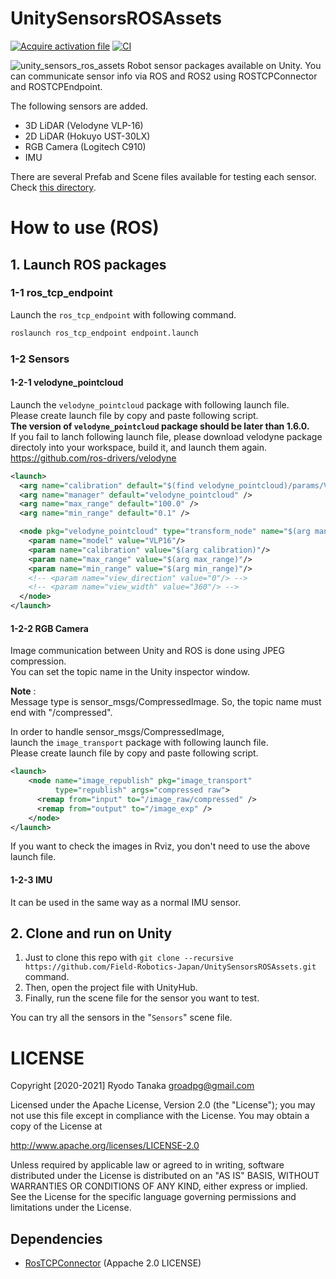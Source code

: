 # UnitySensorsROSAssets

[![Acquire activation file](https://github.com/Field-Robotics-Japan/UnitySensorsROSAssets/workflows/Acquire%20activation%20file/badge.svg)](https://github.com/Field-Robotics-Japan/UnitySensorsROSAssets/actions?query=workflow%3A%22Acquire+activation+file%22)
[![CI](https://github.com/Field-Robotics-Japan/UnitySensorsROSAssets/workflows/CI/badge.svg)](https://github.com/Field-Robotics-Japan/UnitySensorsROSAssets/actions?query=workflow%3ACI)

![unity_sensors_ros_assets](.image/unity_sensors_ros_assets.gif)
Robot sensor packages available on Unity.
You can communicate sensor info via ROS and ROS2 using ROSTCPConnector and ROSTCPEndpoint.  

The following sensors are added.

- 3D LiDAR (Velodyne VLP-16)
- 2D LiDAR (Hokuyo UST-30LX)
- RGB Camera (Logitech C910)
- IMU

There are several Prefab and Scene files available for testing each sensor.
Check [this directory](https://github.com/Field-Robotics-Japan/sensors_unity/tree/develop/Assets/Scenes).

# How to use (ROS)
## 1. Launch ROS packages
### 1-1 ros_tcp_endpoint
Launch the `ros_tcp_endpoint` with following command.
```bash
roslaunch ros_tcp_endpoint endpoint.launch 
```

### 1-2 Sensors
#### 1-2-1 velodyne_pointcloud
Launch the `velodyne_pointcloud` package with following launch file.  
Please create launch file by copy and paste following script.  
**The version of `velodyne_pointcloud` package should be later than 1.6.0.**  
If you fail to lanch following launch file, please download velodyne package directoly into your workspace, build it, and launch them again.  
https://github.com/ros-drivers/velodyne
```xml
<launch>
  <arg name="calibration" default="$(find velodyne_pointcloud)/params/VLP16db.yaml" />
  <arg name="manager" default="velodyne_pointcloud" />
  <arg name="max_range" default="100.0" />
  <arg name="min_range" default="0.1" />

  <node pkg="velodyne_pointcloud" type="transform_node" name="$(arg manager)">
    <param name="model" value="VLP16"/>
    <param name="calibration" value="$(arg calibration)"/>
    <param name="max_range" value="$(arg max_range)"/>
    <param name="min_range" value="$(arg min_range)"/>
    <!-- <param name="view_direction" value="0"/> -->
    <!-- <param name="view_width" value="360"/> -->
  </node>
</launch>
```

#### 1-2-2 RGB Camera
Image communication between Unity and ROS is done using JPEG compression.  
You can set the topic name in the Unity inspector window.  

**Note** :  
Message type is sensor_msgs/CompressedImage.
So, the topic name must end with "/compressed".

In order to handle sensor_msgs/CompressedImage,  
launch the `image_transport` package with following launch file.  
Please create launch file by copy and paste following script.

```xml
<launch>
    <node name="image_republish" pkg="image_transport" 
          type="republish" args="compressed raw">
      <remap from="input" to="/image_raw/compressed" />
      <remap from="output" to="/image_exp" />
    </node>
</launch>
```
If you want to check the images in Rviz, you don't need to use the above launch file.

#### 1-2-3 IMU
It can be used in the same way as a normal IMU sensor.

## 2. Clone and run on Unity
1. Just to clone this repo with `git clone --recursive https://github.com/Field-Robotics-Japan/UnitySensorsROSAssets.git` command.
1. Then, open the project file with UnityHub.
1. Finally, run the scene file for the sensor you want to test.

You can try all the sensors in the "`Sensors`" scene file.

# LICENSE
Copyright [2020-2021] Ryodo Tanaka groadpg@gmail.com

Licensed under the Apache License, Version 2.0 (the "License"); you may not use this file except in compliance with the License. You may obtain a copy of the License at

http://www.apache.org/licenses/LICENSE-2.0

Unless required by applicable law or agreed to in writing, software distributed under the License is distributed on an "AS IS" BASIS, WITHOUT WARRANTIES OR CONDITIONS OF ANY KIND, either express or implied. See the License for the specific language governing permissions and limitations under the License.

## Dependencies
- [RosTCPConnector](https://github.com/Unity-Technologies/ROS-TCP-Connector) (Appache 2.0 LICENSE)

